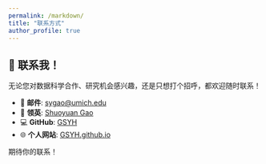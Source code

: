 ```yaml
---
permalink: /markdown/
title: "联系方式"
author_profile: true
---
```


## 💬 联系我！

无论您对数据科学合作、研究机会感兴趣，还是只想打个招呼，都欢迎随时联系！

- 📧 **邮件**: [sygao@umich.edu](mailto:sygao@umich.edu)  
- 💼 **领英**: [Shuoyuan Gao](https://www.linkedin.com/in/shuoyuan-gao-18701324a/)  
- 💻 **GitHub**: [GSYH](https://github.com/GSYH)  
- 🌐 **个人网站**: [GSYH.github.io](https://GSYH.github.io)

期待你的联系！
